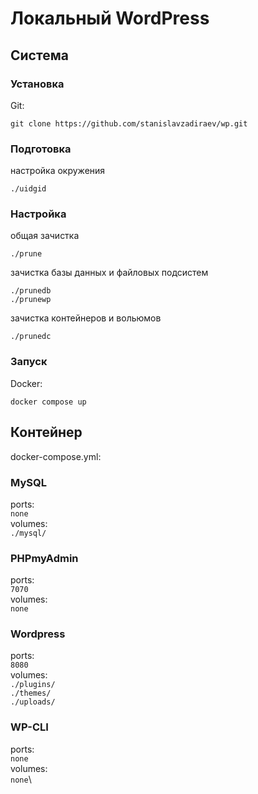 # Локальный WordPress
## Система
### Установка
Git:
```console
git clone https://github.com/stanislavzadiraev/wp.git
```
### Подготовка
настройка окружения
```console
./uidgid
```
### Настройка
общая зачистка
```console
./prune
```
зачистка базы данных и файловых подсистем
```console
./prunedb
./prunewp
```
зачистка контейнеров и вольюмов
```console
./prunedc
``` 
### Запуск
Docker:
```console
docker compose up
```
## Контейнер
docker-compose.yml:
### MySQL
ports:\
`none`\
volumes:\
`./mysql/`
### PHPmyAdmin
ports:\
`7070`\
volumes:\
`none`
### Wordpress
ports:\
 `8080`\
volumes:\
`./plugins/`\
`./themes/`\
`./uploads/`
### WP-CLI
ports:\
`none`\
volumes:\
`none`\
